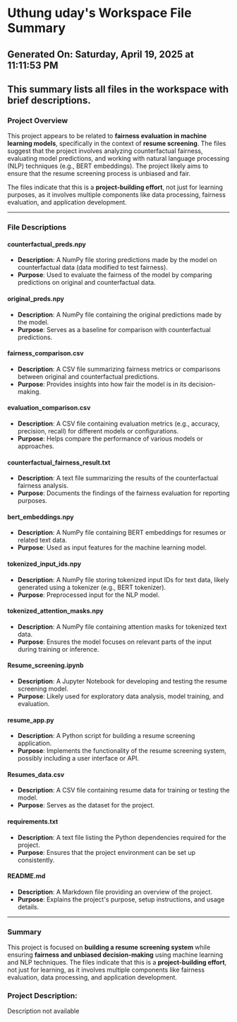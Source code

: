 # Uthung uday's Workspace File Summary
## Generated On: Saturday, April 19, 2025 at 11:11:53 PM
This summary lists all files in the workspace with brief descriptions.
---
### Project Overview
This project appears to be related to **fairness evaluation in machine learning models**, specifically in the context of **resume screening**. The files suggest that the project involves analyzing counterfactual fairness, evaluating model predictions, and working with natural language processing (NLP) techniques (e.g., BERT embeddings). The project likely aims to ensure that the resume screening process is unbiased and fair.

The files indicate that this is a **project-building effort**, not just for learning purposes, as it involves multiple components like data processing, fairness evaluation, and application development.

---

### File Descriptions

#### **counterfactual_preds.npy**
- **Description**: A NumPy file storing predictions made by the model on counterfactual data (data modified to test fairness).
- **Purpose**: Used to evaluate the fairness of the model by comparing predictions on original and counterfactual data.

#### **original_preds.npy**
- **Description**: A NumPy file containing the original predictions made by the model.
- **Purpose**: Serves as a baseline for comparison with counterfactual predictions.

#### **fairness_comparison.csv**
- **Description**: A CSV file summarizing fairness metrics or comparisons between original and counterfactual predictions.
- **Purpose**: Provides insights into how fair the model is in its decision-making.

#### **evaluation_comparison.csv**
- **Description**: A CSV file containing evaluation metrics (e.g., accuracy, precision, recall) for different models or configurations.
- **Purpose**: Helps compare the performance of various models or approaches.

#### **counterfactual_fairness_result.txt**
- **Description**: A text file summarizing the results of the counterfactual fairness analysis.
- **Purpose**: Documents the findings of the fairness evaluation for reporting purposes.

#### **bert_embeddings.npy**
- **Description**: A NumPy file containing BERT embeddings for resumes or related text data.
- **Purpose**: Used as input features for the machine learning model.

#### **tokenized_input_ids.npy**
- **Description**: A NumPy file storing tokenized input IDs for text data, likely generated using a tokenizer (e.g., BERT tokenizer).
- **Purpose**: Preprocessed input for the NLP model.

#### **tokenized_attention_masks.npy**
- **Description**: A NumPy file containing attention masks for tokenized text data.
- **Purpose**: Ensures the model focuses on relevant parts of the input during training or inference.

#### **Resume_screening.ipynb**
- **Description**: A Jupyter Notebook for developing and testing the resume screening model.
- **Purpose**: Likely used for exploratory data analysis, model training, and evaluation.

#### **resume_app.py**
- **Description**: A Python script for building a resume screening application.
- **Purpose**: Implements the functionality of the resume screening system, possibly including a user interface or API.

#### **Resumes_data.csv**
- **Description**: A CSV file containing resume data for training or testing the model.
- **Purpose**: Serves as the dataset for the project.

#### **requirements.txt**
- **Description**: A text file listing the Python dependencies required for the project.
- **Purpose**: Ensures that the project environment can be set up consistently.

#### **README.md**
- **Description**: A Markdown file providing an overview of the project.
- **Purpose**: Explains the project's purpose, setup instructions, and usage details.

---

### Summary
This project is focused on **building a resume screening system** while ensuring **fairness and unbiased decision-making** using machine learning and NLP techniques. The files indicate that this is a **project-building effort**, not just for learning, as it involves multiple components like fairness evaluation, data processing, and application development. 
### Project Description:
 Description not available
